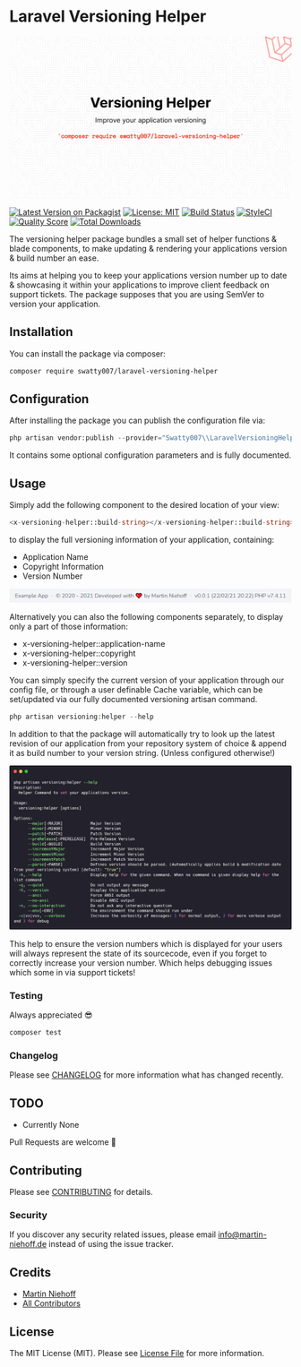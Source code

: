 # Laravel Versioning Helper

![Package Banner](./docs/banner.png "Package Banner")

[![Latest Version on Packagist](https://img.shields.io/packagist/v/swatty007/laravel-versioning-helper.svg?style=flat-square)](https://packagist.org/packages/swatty007/laravel-versioning-helper)
[![License: MIT](https://img.shields.io/badge/license-MIT-brightgreen.svg?style=flat-square)](https://opensource.org/licenses/MIT)
[![Build Status](https://www.travis-ci.com/swatty007/laravel-versioning-helper.svg?branch=main)](https://www.travis-ci.com/swatty007/laravel-versioning-helper)
[![StyleCI](https://github.styleci.io/repos/340988427/shield?branch=main)](https://github.styleci.io/repos/340988427?branch=main)
[![Quality Score](https://img.shields.io/scrutinizer/g/swatty007/laravel-versioning-helper.svg?style=flat-square)](https://scrutinizer-ci.com/g/swatty007/laravel-versioning-helper)
[![Total Downloads](https://img.shields.io/packagist/dt/swatty007/laravel-versioning-helper.svg?style=flat-square)](https://packagist.org/packages/swatty007/laravel-versioning-helper)

The versioning helper package bundles a small set of helper functions & blade components,
to make updating & rendering your applications version & build number an ease.

Its aims at helping you to keep your applications version number up to date
& showcasing it within your applications to improve client feedback on support tickets.
The package supposes that you are using SemVer to version your application.

## Installation

You can install the package via composer:

```bash
composer require swatty007/laravel-versioning-helper
```

## Configuration
After installing the package you can publish the configuration file via:
```php
php artisan vendor:publish --provider="Swatty007\\LaravelVersioningHelper\\LaravelVersioningHelperServiceProvider"
```
It contains some optional configuration parameters and is fully documented.

## Usage
Simply add the following component to the desired location of your view:
```php
<x-versioning-helper::build-string></x-versioning-helper::build-string>
```
to display the full versioning information of your application, containing:
- Application Name
- Copyright Information
- Version Number

 ![Package Banner](./docs/blade-view.png "Package Banner")
  
Alternatively you can also the following components separately, to display only a part of those information:
- x-versioning-helper::application-name
- x-versioning-helper::copyright
- x-versioning-helper::version

You can simply specify the current version of your application through our config file,
or through a user definable Cache variable, which can be set/updated via our fully documented versioning artisan command.
```php
php artisan versioning:helper --help
```

In addition to that the package will automatically try to look up the latest revision of our application
from your repository system of choice & append it as build number to your version string. (Unless configured otherwise!)

![Package Banner](./docs/artisan-command.png "Package Banner")

This help to ensure the version numbers which is displayed for your users will always represent the state of its
sourcecode, even if you forget to correctly increase your version number. Which helps debugging issues which some in via support tickets!

### Testing
Always appreciated 😎
``` bash
composer test
```

### Changelog

Please see [CHANGELOG](CHANGELOG.md) for more information what has changed recently.

## TODO

- Currently None

Pull Requests are welcome :monocle_face:

## Contributing

Please see [CONTRIBUTING](CONTRIBUTING.md) for details.

### Security

If you discover any security related issues, please email info@martin-niehoff.de instead of using the issue tracker.

## Credits

- [Martin Niehoff](https://github.com/swatty007)
- [All Contributors](../../contributors)

## License

The MIT License (MIT). Please see [License File](LICENSE.md) for more information.
